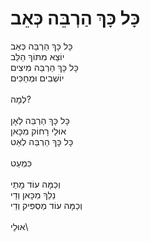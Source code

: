 # כָּל כָּךְ הַרְבֵּה כְּאֵב

כָּל כָּךְ הַרְבֵּה כְּאֵב\
יוֹצֵא מִתּוֹךְ הַלֵּב\
כָּל כָּךְ הַרְבֵּה מִיצִים\
יוֹשְׁבִים וּמְחַכִּים\
\
לְמָה?\
\
כָּל כָּךְ הַרְבֵּה לְאָן\
אוּלַי רָחוֹק מִכָּאן\
כָּל כָּךְ הַרְבֵּה לְאַט\
\
כִּמְעַט\
\
וְכַמָּה עוֹד מָתַי\
נֵלֵךְ מִכָּאן וְדַי\
וְכַמָּה עוֹד מַסְפִּיק וְדַי\
\
אוּלַי\